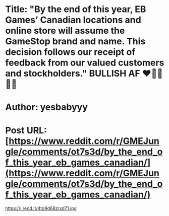 # Title: "By the end of this year, EB Games’ Canadian locations and online store will assume the GameStop brand and name. This decision follows our receipt of feedback from our valued customers and stockholders." BULLISH AF ❤️🦍🚀🚀🚀
# Author: yesbabyyy
# Post URL: [https://www.reddit.com/r/GMEJungle/comments/ot7s3d/by_the_end_of_this_year_eb_games_canadian/](https://www.reddit.com/r/GMEJungle/comments/ot7s3d/by_the_end_of_this_year_eb_games_canadian/)


https://i.redd.it/4to9d68zrxd71.jpg